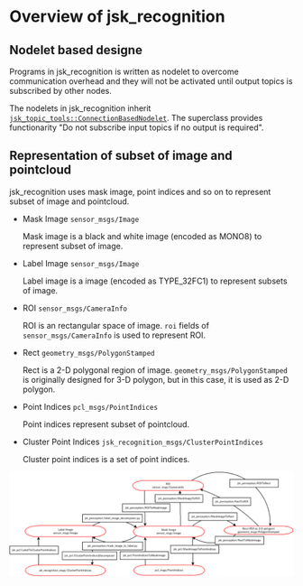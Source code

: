 # Overview of jsk_recognition

## Nodelet based designe
Programs in jsk_recognition is written as nodelet to overcome communication overhead
and they will not be activated until output topics is subscribed by other nodes.

The nodelets in jsk_recognition inherit
[`jsk_topic_tools::ConnectionBasedNodelet`](http://docs.ros.org/indigo/api/jsk_topic_tools/html/classjsk__topic__tools_1_1ConnectionBasedNodelet.html).
The superclass provides functionarity "Do not subscribe input topics if no output is required".

## Representation of subset of image and pointcloud
jsk_recognition uses mask image, point indices and so on to
represent subset of image and pointcloud.
* Mask Image `sensor_msgs/Image`

  Mask image is a black and white image (encoded as MONO8) to represent
  subset of image.
* Label Image `sensor_msgs/Image`

  Label image is a image (encoded as TYPE_32FC1)
  to represent subsets of image.
* ROI `sensor_msgs/CameraInfo`

  ROI is an rectangular space of image.
  `roi` fields of `sensor_msgs/CameraInfo` is used to represent ROI.
* Rect `geometry_msgs/PolygonStamped`

  Rect is a 2-D polygonal region of image.
  `geometry_msgs/PolygonStamped` is originally designed for 3-D polygon, but
  in this case, it is used as 2-D polygon.
* Point Indices `pcl_msgs/PointIndices`

  Point indices represent subset of pointcloud.
* Cluster Point Indices `jsk_recognition_msgs/ClusterPointIndices`

  Cluster point indices is a set of point indices.

[![](images/mask_image.png)](_images/mask_image.png)
